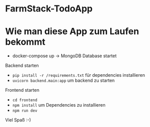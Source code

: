 # FarmStack-TodoApp

# Wie man diese App zum Laufen bekommt

- docker-compose up -> MongoDB Database startet

Backend starten

- `pip install -r /requirements.txt` für dependencies installieren
- `uvicorn backend.main:app` um backend zu starten

Frontend starten

- `cd frontend`
- `npm install` um Dependencies zu installieren
- `npm run dev`

Viel Spaß :-)
